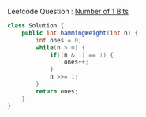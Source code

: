 Leetcode Question : [Number of 1 Bits](https://leetcode.com/problems/number-of-1-bits/)

```java
class Solution {
    public int hammingWeight(int n) {
        int ones = 0;
        while(n > 0) {
            if((n & 1) == 1) {
                ones++;
            }
            n >>= 1;
        }
        return ones;
    }
}
```
